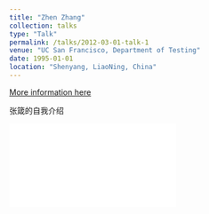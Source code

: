 ```yaml
---
title: "Zhen Zhang"
collection: talks
type: "Talk"
permalink: /talks/2012-03-01-talk-1
venue: "UC San Francisco, Department of Testing"
date: 1995-01-01
location: "Shenyang, LiaoNing, China"
---
```

[More information here](http://example2.com)
<!-- This is a description of your talk, which is a markdown files that can be all markdown-ified like any other post. Yay markdown! -->
张箴的自我介绍

<iframe src="//player.bilibili.com/player.html?aid=371421813&bvid=BV19Z4y1u7rK&cid=214675786&p=1" scrolling="no" border="0" frameborder="no" framespacing="0" allowfullscreen="true"> </iframe>